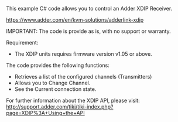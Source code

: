 This example C# code allows you to control an Adder XDIP Receiver.

https://www.adder.com/en/kvm-solutions/adderlink-xdip

IMPORTANT: The code is provide as is, with no support or warranty.

Requirement:
- The XDIP units requires firmware version v1.05 or above.

The code provides the following functions:
- Retrieves a list of the configured channels (Transmitters)
- Allows you to Change Channel.
- See the Current connection state.

For further information about the XDIP API, please visit: http://support.adder.com/tiki/tiki-index.php?page=XDIP%3A+Using+the+API

